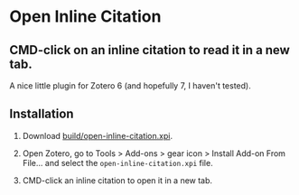 # Open Inline Citation
## CMD-click on an inline citation to read it in a new tab.

A nice little plugin for Zotero 6 (and hopefully 7, I haven't tested).

## Installation

1. Download [build/open-inline-citation.xpi](build/open-inline-citation.xpi).

2. Open Zotero, go to Tools > Add-ons > gear icon > Install Add-on From File... and select the `open-inline-citation.xpi` file.

3. CMD-click an inline citation to open it in a new tab.

